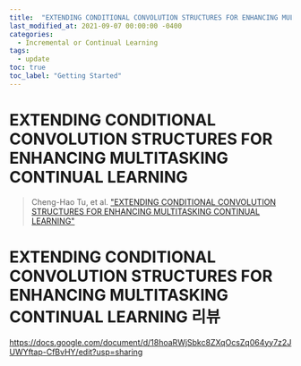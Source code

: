 ```yaml
---
title:  "EXTENDING CONDITIONAL CONVOLUTION STRUCTURES FOR ENHANCING MULTITASKING CONTINUAL LEARNING"
last_modified_at: 2021-09-07 00:00:00 -0400
categories: 
  - Incremental or Continual Learning
tags:
  - update
toc: true
toc_label: "Getting Started"
---
```


# EXTENDING CONDITIONAL CONVOLUTION STRUCTURES FOR ENHANCING MULTITASKING CONTINUAL LEARNING
> Cheng-Hao Tu, et al. ["EXTENDING CONDITIONAL CONVOLUTION STRUCTURES FOR ENHANCING MULTITASKING CONTINUAL LEARNING"](https://ieeexplore.ieee.org/document/9306252) 

# EXTENDING CONDITIONAL CONVOLUTION STRUCTURES FOR ENHANCING MULTITASKING CONTINUAL LEARNING 리뷰

https://docs.google.com/document/d/18hoaRWjSbkc8ZXqOcsZq064yy7z2JUWYftap-CfBvHY/edit?usp=sharing
